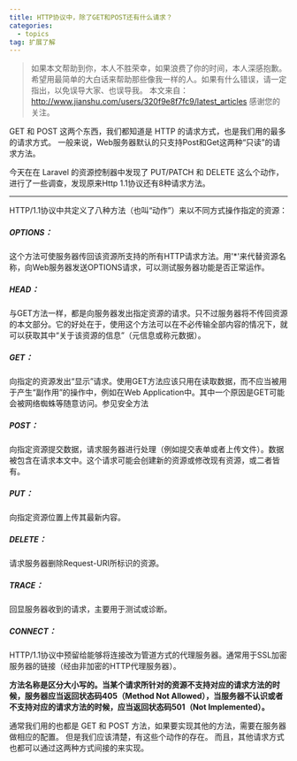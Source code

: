 ```yaml
---
title: HTTP协议中，除了GET和POST还有什么请求？
categories:
  - topics
tag: 扩展了解  
---
```


> 如果本文帮助到你，本人不胜荣幸，如果浪费了你的时间，本人深感抱歉。
希望用最简单的大白话来帮助那些像我一样的人。如果有什么错误，请一定指出，以免误导大家、也误导我。
本文来自：http://www.jianshu.com/users/320f9e8f7fc9/latest_articles
感谢您的关注。


GET 和 POST 这两个东西，我们都知道是 HTTP 的请求方式，也是我们用的最多的请求方式。
一般来说，Web服务器默认的只支持Post和Get这两种“只读”的请求方法。

今天在在 Laravel 的资源控制器中发现了 PUT/PATCH 和 DELETE 这么个动作，进行了一些调查，发现原来Http 1.1协议还有8种请求方法。

***
HTTP/1.1协议中共定义了八种方法（也叫“动作”）来以不同方式操作指定的资源：

##### OPTIONS：
这个方法可使服务器传回该资源所支持的所有HTTP请求方法。用'*'来代替资源名称，向Web服务器发送OPTIONS请求，可以测试服务器功能是否正常运作。

##### HEAD：
与GET方法一样，都是向服务器发出指定资源的请求。只不过服务器将不传回资源的本文部分。它的好处在于，使用这个方法可以在不必传输全部内容的情况下，就可以获取其中“关于该资源的信息”（元信息或称元数据）。

##### GET：
向指定的资源发出“显示”请求。使用GET方法应该只用在读取数据，而不应当被用于产生“副作用”的操作中，例如在Web Application中。其中一个原因是GET可能会被网络蜘蛛等随意访问。参见安全方法

##### POST：
向指定资源提交数据，请求服务器进行处理（例如提交表单或者上传文件）。数据被包含在请求本文中。这个请求可能会创建新的资源或修改现有资源，或二者皆有。

##### PUT：
向指定资源位置上传其最新内容。

##### DELETE：
请求服务器删除Request-URI所标识的资源。

##### TRACE：
回显服务器收到的请求，主要用于测试或诊断。

##### CONNECT：
HTTP/1.1协议中预留给能够将连接改为管道方式的代理服务器。通常用于SSL加密服务器的链接（经由非加密的HTTP代理服务器）。

**方法名称是区分大小写的。当某个请求所针对的资源不支持对应的请求方法的时候，服务器应当返回状态码405（Method Not Allowed），当服务器不认识或者不支持对应的请求方法的时候，应当返回状态码501（Not Implemented）。**


通常我们用的也都是 GET 和 POST 方法，如果要实现其他的方法，需要在服务器做相应的配置。
但是我们应该清楚，有这些个动作的存在。
而且，其他请求方式也都可以通过这两种方式间接的来实现。
